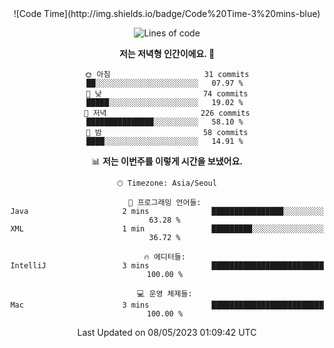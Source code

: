 <div align='center'>
  <!--START_SECTION:waka-->
![Code Time](http://img.shields.io/badge/Code%20Time-3%20mins-blue)

![Lines of code](https://img.shields.io/badge/%EC%A0%80%EB%8A%94%20%EC%97%AC%ED%83%9C%EA%B9%8C%EC%A7%80%20-171.7%20thousand%20%EC%A4%84%EC%9D%98%20%EC%BD%94%EB%93%9C%EB%A5%BC%20%EC%9E%91%EC%84%B1%ED%96%88%EC%96%B4%EC%9A%94.-blue)

**저는 저녁형 인간이에요. 🦉** 

```text
🌞 아침                     31 commits          ██░░░░░░░░░░░░░░░░░░░░░░░   07.97 % 
🌆 낮　                     74 commits          █████░░░░░░░░░░░░░░░░░░░░   19.02 % 
🌃 저녁                     226 commits         ███████████████░░░░░░░░░░   58.10 % 
🌙 밤　                     58 commits          ████░░░░░░░░░░░░░░░░░░░░░   14.91 % 
```


📊 **저는 이번주를 이렇게 시간을 보냈어요.** 

```text
🕑︎ Timezone: Asia/Seoul

💬 프로그래밍 언어들: 
Java                     2 mins              ████████████████░░░░░░░░░   63.28 % 
XML                      1 min               █████████░░░░░░░░░░░░░░░░   36.72 % 

🔥 에디터들: 
IntelliJ                 3 mins              █████████████████████████   100.00 % 

💻 운영 체제들: 
Mac                      3 mins              █████████████████████████   100.00 % 
```


 Last Updated on 08/05/2023 01:09:42 UTC
<!--END_SECTION:waka-->
</div>
